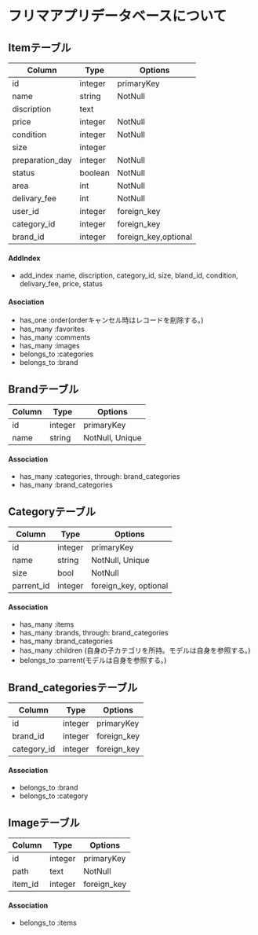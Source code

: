 # フリマアプリデータベースについて

## Itemテーブル

|Column|Type|Options|
|------|----|-------|
|id|integer|primaryKey|
|name|string|NotNull|
|discription|text||
|price|integer|NotNull|
|condition|integer|NotNull|
|size|integer||
|preparation_day|integer|NotNull| 
|status|boolean|NotNull|
|area|int|NotNull|
|delivary_fee|int|NotNull|
|user_id|integer|foreign_key|
|category_id|integer|foreign_key|
|brand_id|integer|foreign_key,optional|

#### AddIndex
- add_index :name, discription, category_id, size, bland_id, condition, delivary_fee, price, status

#### Asociation

- has_one :order(orderキャンセル時はレコードを削除する。)
- has_many :favorites
- has_many :comments
- has_many :images
- belongs_to :categories
- belongs_to :brand

## Brandテーブル

|Column|Type|Options|
|------|----|-------|
|id|integer|primaryKey|
|name|string|NotNull, Unique|



#### Association

- has_many :categories, through: brand_categories
- has_many :brand_categories

## Categoryテーブル


|Column|Type|Options|
|------|----|-------|
|id|integer|primaryKey|
|name|string|NotNull, Unique|
|size|bool|NotNull|
|parrent_id|integer|foreign_key, optional|



#### Association
- has_many :items
- has_many :brands, through: brand_categories
- has_many :brand_categories
- has_many :children (自身の子カテゴリを所持。モデルは自身を参照する。)
- belongs_to :parrent(モデルは自身を参照する。)

## Brand_categoriesテーブル

|Column|Type|Options|
|------|----|-------|
|id|integer|primaryKey|
|brand_id|integer|foreign_key|
|category_id|integer|foreign_key|

#### Association

- belongs_to :brand
- belongs_to :category

## Imageテーブル

|Column|Type|Options|
|------|----|-------|
|id|integer|primaryKey|
|path|text|NotNull|
|item_id|integer|foreign_key|


#### Association

- belongs_to :items

